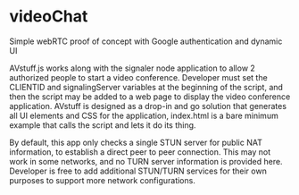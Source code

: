 # videoChat
Simple webRTC proof of concept with Google authentication and dynamic UI

AVstuff.js works along with the signaler node application to allow 2 authorized people to start a video conference. Developer must set the CLIENTID and signalingServer variables at the beginning of the script, and then the script may be added to a web page to display the video conference application. AVstuff is designed as a drop-in and go solution that generates all UI elements and CSS for the application, index.html is a bare minimum example that calls the script and lets it do its thing. 

By default, this app only checks a single STUN server for public NAT information, to establish a direct peer to peer connection. This may not work in some networks, and no TURN server information is provided here. Developer is free to add additional STUN/TURN services for their own purposes to support more network configurations.
